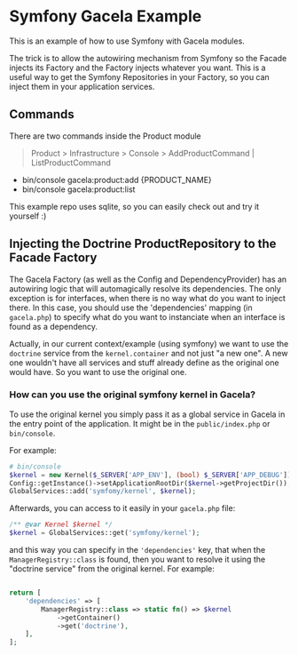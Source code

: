 # Symfony Gacela Example

This is an example of how to use Symfony with Gacela modules.

The trick is to allow the autowiring mechanism from Symfony so the Facade injects its Factory and the Factory injects
whatever you want. This is a useful way to get the Symfony Repositories in your Factory, so you can inject them in your
application services.

## Commands

There are two commands inside the Product module

> Product > Infrastructure > Console > AddProductCommand | ListProductCommand

- bin/console gacela:product:add {PRODUCT_NAME}
- bin/console gacela:product:list

This example repo uses sqlite, so you can easily check out and try it yourself :)

## Injecting the Doctrine ProductRepository to the Facade Factory

The Gacela Factory (as well as the Config and DependencyProvider) has an autowiring logic
that will automagically resolve its dependencies. The only exception is for interfaces, when there is no way what 
do you want to inject there. In this case, you should use the 'dependencies' mapping (in `gacela.php`) to 
specify what do you want to instanciate when an interface is found as a dependency.

Actually, in our current context/example (using symfony) we want to use the `doctrine` service 
from the `kernel.container` and not just "a new one". A new one wouldn't have all services and stuff
already define as the original one would have. So you want to use the original one.

### How can you use the original symfony kernel in Gacela?

To use the original kernel you simply pass it as a global service in Gacela
in the entry point of the application. It might be in the `public/index.php` or `bin/console`. 

For example:

```php
# bin/console
$kernel = new Kernel($_SERVER['APP_ENV'], (bool) $_SERVER['APP_DEBUG']);
Config::getInstance()->setApplicationRootDir($kernel->getProjectDir());
GlobalServices::add('symfomy/kernel', $kernel);
```

Afterwards, you can access to it easily in your `gacela.php` file:

```php
/** @var Kernel $kernel */
$kernel = GlobalServices::get('symfomy/kernel');
```

and this way you can specify in the `'dependencies'` key, that when the `ManagerRegistry::class` is found, then
you want to resolve it using the "doctrine service" from the original kernel. For example:

```php

return [
    'dependencies' => [
        ManagerRegistry::class => static fn() => $kernel
            ->getContainer()
            ->get('doctrine'),
    ],
];
```
